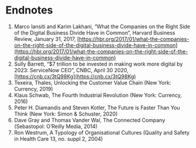 # Endnotes

1. Marco Iansiti and Karim Lakhani, “What the Companies on the Right Side of the Digital Business Divide Have in Common”, Harvard Business Review, January 31, 2017, [https://hbr.org/2017/01/what-the-companies-on-the-right-side-of-the-digital-business-divide-have-in-common](https://hbr.org/2017/01/what-the-companies-on-the-right-side-of-the-digital-business-divide-have-in-common)
2. Sully Barrett, “$7 trillion to be invested in making work more digital by 2023: ServiceNow CEO”, CNBC, April 30 2020, [https://cnb.cx/3tQ98Kg](https://cnb.cx/3tQ98Kg)
3. Texeira, Thales, Unlocking the Customer Value Chain \(New York: Currency, 2019\)
4. Klaus Schwab, The Fourth Industrial Revolution \(New York: Currency, 2016\)
5. Peter H. Diamandis and Steven Kotler, The Future is Faster Than You Think \(New York: Simon & Schuster, 2020\)
6. Dave Gray and Thomas Vander Wal, The Connected Company \(Sebastopol: O’Reilly Media, 2014\)
7. Ron Westrum, A Typology of Organisational Cultures \(Quality and Safety in Health Care 13, no. suppl 2, 2004\)

